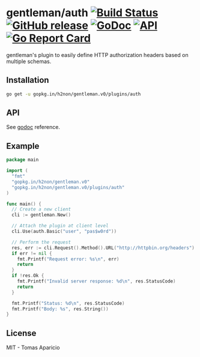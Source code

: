 # gentleman/auth [![Build Status](https://travis-ci.org/h2non/gentleman.png)](https://travis-ci.org/h2non/gentleman) [![GitHub release](https://img.shields.io/github/tag/h2non/gentleman.svg)](https://github.com/h2non/gentleman/releases) [![GoDoc](https://godoc.org/github.com/h2non/gentleman?status.svg)](https://godoc.org/github.com/h2non/gentleman/plugins/auth) [![API](https://img.shields.io/badge/api-stable-green.svg?style=flat)](https://godoc.org/github.com/h2non/gentleman/plugins/auth) [![Go Report Card](https://goreportcard.com/badge/github.com/h2non/gentleman)](https://goreportcard.com/report/github.com/h2non/gentleman)

gentleman's plugin to easily define HTTP authorization headers based on multiple schemas.

## Installation

```bash
go get -u gopkg.in/h2non/gentleman.v0/plugins/auth
```

## API

See [godoc](https://godoc.org/github.com/h2non/gentleman/plugins/auth) reference.

## Example

```go
package main

import (
  "fmt"
  "gopkg.in/h2non/gentleman.v0"
  "gopkg.in/h2non/gentleman.v0/plugins/auth"
)

func main() {
  // Create a new client
  cli := gentleman.New()

  // Attach the plugin at client level
  cli.Use(auth.Basic("user", "pas$w0rd"))

  // Perform the request
  res, err := cli.Request().Method().URL("http://httpbin.org/headers").End()
  if err != nil {
    fmt.Printf("Request error: %s\n", err)
    return
  }
  if !res.Ok {
    fmt.Printf("Invalid server response: %d\n", res.StatusCode)
    return
  }

  fmt.Printf("Status: %d\n", res.StatusCode)
  fmt.Printf("Body: %s", res.String())
}
```

## License

MIT - Tomas Aparicio
